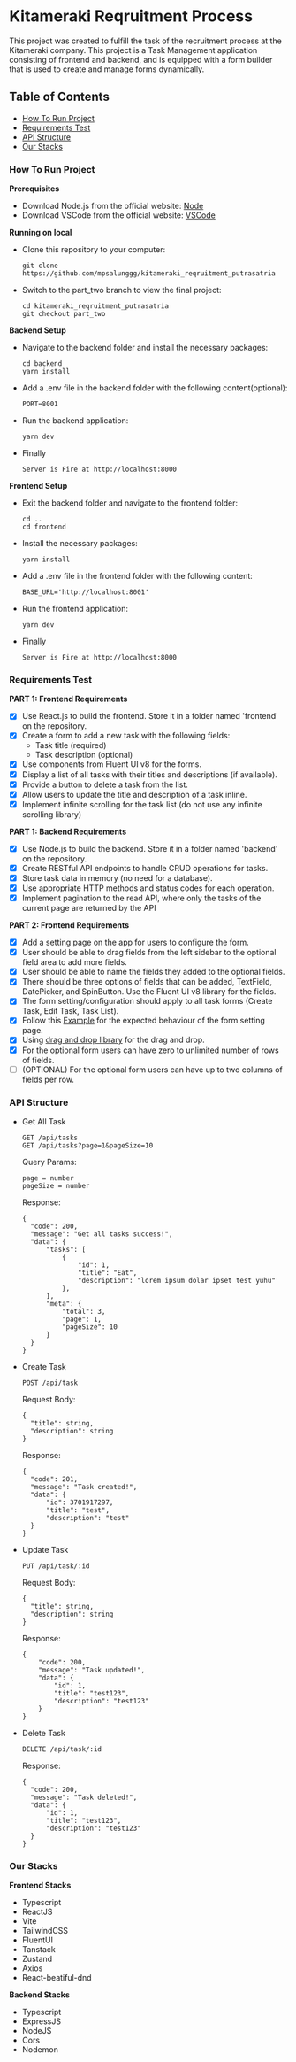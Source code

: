 # Kitameraki Reqruitment Process

This project was created to fulfill the task of the recruitment process at the Kitameraki company. This project is a Task Management application consisting of frontend and backend, and is equipped with a form builder that is used to create and manage forms dynamically.

## Table of Contents

- [How To Run Project](#how-to-run-project)
- [Requirements Test](#requirements-test)
- [API Structure](#api-structure)
- [Our Stacks](#our-stacks)

### How To Run Project

**Prerequisites**

- Download Node.js from the official website: [Node](https://nodejs.org/)
- Download VSCode from the official website: [VSCode](https://code.visualstudio.com/)

**Running on local**

- Clone this repository to your computer:

  ```
  git clone https://github.com/mpsalunggg/kitameraki_reqruitment_putrasatria
  ```

- Switch to the part_two branch to view the final project:

  ```
  cd kitameraki_reqruitment_putrasatria
  git checkout part_two
  ```

**Backend Setup**

- Navigate to the backend folder and install the necessary packages:

  ```
  cd backend
  yarn install
  ```

- Add a .env file in the backend folder with the following content(optional):

  ```
  PORT=8001
  ```

- Run the backend application:

  ```
  yarn dev
  ```

- Finally

  ```
  Server is Fire at http://localhost:8000
  ```

**Frontend Setup**

- Exit the backend folder and navigate to the frontend folder:

  ```
  cd ..
  cd frontend
  ```

- Install the necessary packages:

  ```
  yarn install
  ```

- Add a .env file in the frontend folder with the following content:

  ```
  BASE_URL='http://localhost:8001'
  ```

- Run the frontend application:

  ```
  yarn dev
  ```

- Finally

  ```
  Server is Fire at http://localhost:8000
  ```

### Requirements Test

**PART 1: Frontend Requirements**

- [x] Use React.js to build the frontend. Store it in a folder named 'frontend' on the repository.
- [x] Create a form to add a new task with the following fields:
  - Task title (required)
  - Task description (optional)
- [x] Use components from Fluent UI v8 for the forms.
- [x] Display a list of all tasks with their titles and descriptions (if available).
- [x] Provide a button to delete a task from the list.
- [x] Allow users to update the title and description of a task inline.
- [x] Implement infinite scrolling for the task list (do not use any infinite scrolling library)

**PART 1: Backend Requirements**

- [x] Use Node.js to build the backend. Store it in a folder named 'backend' on the repository.
- [x] Create RESTful API endpoints to handle CRUD operations for tasks.
- [x] Store task data in memory (no need for a database).
- [x] Use appropriate HTTP methods and status codes for each operation.
- [x] Implement pagination to the read API, where only the tasks of the current page are returned by the API

**PART 2: Frontend Requirements**

- [x] Add a setting page on the app for users to configure the form.
- [x] User should be able to drag fields from the left sidebar to the optional field area to add more fields.
- [x] User should be able to name the fields they added to the optional fields.
- [x] There should be three options of fields that can be added, TextField, DatePicker, and SpinButton. Use the Fluent UI v8 library for the fields.
- [x] The form setting/configuration should apply to all task forms (Create Task, Edit Task, Task List).
- [x] Follow this [Example](https://demo.bpmn.io/form/s/start) for the expected behaviour of the form setting page.
- [x] Using [drag and drop library](https://www.npmjs.com/package/react-beautiful-dnd) for the drag and drop.
- [x] For the optional form users can have zero to unlimited number of rows of fields.
- [ ] (OPTIONAL) For the optional form users can have up to two columns of fields per row.

### API Structure

- Get All Task
  ```
  GET /api/tasks
  GET /api/tasks?page=1&pageSize=10
  ```
  Query Params:
  ```
  page = number
  pageSize = number
  ```
  Response:
  ```
  {
    "code": 200,
    "message": "Get all tasks success!",
    "data": {
        "tasks": [
            {
                "id": 1,
                "title": "Eat",
                "description": "lorem ipsum dolar ipset test yuhu"
            },
        ],
        "meta": {
            "total": 3,
            "page": 1,
            "pageSize": 10
        }
    }
  }
  ```
- Create Task

  ```
  POST /api/task
  ```

  Request Body:

  ```
  {
    "title": string,
    "description": string
  }
  ```

  Response:

  ```
  {
    "code": 201,
    "message": "Task created!",
    "data": {
        "id": 3701917297,
        "title": "test",
        "description": "test"
    }
  }
  ```

- Update Task

  ```
  PUT /api/task/:id
  ```

  Request Body:

  ```
  {
    "title": string,
    "description": string
  }
  ```

  Response:

  ```
  {
      "code": 200,
      "message": "Task updated!",
      "data": {
          "id": 1,
          "title": "test123",
          "description": "test123"
      }
  }
  ```

- Delete Task
  ```
  DELETE /api/task/:id
  ```
  Response:
  ```
  {
    "code": 200,
    "message": "Task deleted!",
    "data": {
        "id": 1,
        "title": "test123",
        "description": "test123"
    }
  }
  ```

### Our Stacks

**Frontend Stacks**

- Typescript
- ReactJS
- Vite
- TailwindCSS
- FluentUI
- Tanstack
- Zustand
- Axios
- React-beatiful-dnd

**Backend Stacks**

- Typescript
- ExpressJS
- NodeJS
- Cors
- Nodemon
